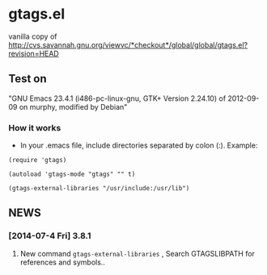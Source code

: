 gtags.el
========

vanilla copy of http://cvs.savannah.gnu.org/viewvc/*checkout*/global/global/gtags.el?revision=HEAD

## Test on

"GNU Emacs 23.4.1 (i486-pc-linux-gnu, GTK+ Version 2.24.10)
 of 2012-09-09 on murphy, modified by Debian"
 
### How it works
 
 - In your .emacs file, include directories separated by colon (:).
Example:

`(require 'gtags)`

`(autoload 'gtags-mode "gtags" "" t)`

`(gtags-external-libraries "/usr/include:/usr/lib")`
 
## NEWS
###  [2014-07-4 Fri] 3.8.1

1.    New command `gtags-external-libraries` , Search GTAGSLIBPATH for references and symbols..
